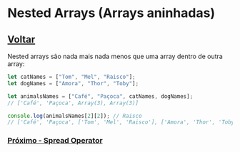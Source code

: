 # Nested Arrays (Arrays aninhadas)

## [Voltar](./Map.md)

Nested arrays são nada mais nada menos que uma array dentro de outra array:

```js
let catNames = ["Tom", "Mel", "Raisco"];
let dogNames = ["Amora", "Thor", "Toby"];

let animalsNames = ["Café", "Paçoca", catNames, dogNames];
// ['Café', 'Paçoca', Array(3), Array(3)]

console.log(animalsNames[2][2]); // Raisco
// ['Café', 'Paçoca', ['Tom', 'Mel', 'Raisco'], ['Amora', 'Thor', 'Toby']]
```

### [Próximo - Spread Operator](./SpreadOperator.md)
